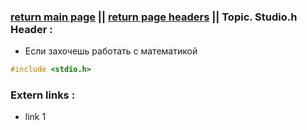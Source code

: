 ### [return main page](../../README.md) || [return page headers](PAGE_HEADERS.md) ||  Topic. Studio.h Header :

* Если захочешь работать с математикой
```cpp
#include <stdio.h>
```

### Extern links :
* link 1
